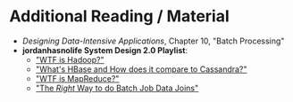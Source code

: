 # Additional Reading / Material

- _Designing Data-Intensive Applications_, Chapter 10, "Batch Processing"
- **jordanhasnolife System Design 2.0 Playlist**:
  - ["WTF is Hadoop?"](https://www.youtube.com/watch?v=ix88Zj0asjs&list=PLjTveVh7FakLdTmm42TMxbN8PvVn5g4KJ&index=37)
  - ["What's HBase and How does it compare to Cassandra?"](https://www.youtube.com/watch?v=ouxCE6ViVpw&list=PLjTveVh7FakLdTmm42TMxbN8PvVn5g4KJ&index=38)
  - ["WTF is MapReduce?"](https://www.youtube.com/watch?v=lHp7M078nHo&list=PLjTveVh7FakLdTmm42TMxbN8PvVn5g4KJ&index=39)
  - ["The _Right_ Way to do Batch Job Data Joins"](https://www.youtube.com/watch?v=gqxbQTVgdkI&list=PLjTveVh7FakLdTmm42TMxbN8PvVn5g4KJ&index=40)
